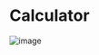 # Calculator
![image](https://user-images.githubusercontent.com/90124538/140509696-540b4e67-a513-4d67-bb6e-cb1a6fce26aa.png)
